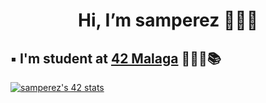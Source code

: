 <h1 align="center"> Hi, I’m samperez 🙋🏻‍♂️ </h1>

## ▪️ I'm student at [42 Malaga](https://www.42malaga.com/) 👨🏻‍💻📚 

[![samperez's 42 stats](https://badge.mediaplus.ma/binary/samperez?1337Badge=off&UM6P=off)](https://github.com/oakoudad/badge42)  

